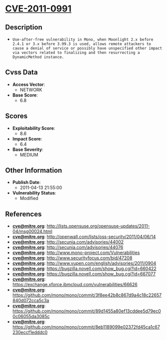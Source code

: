 
# [CVE-2011-0991](http://lists.opensuse.org/opensuse-updates/2011-04/msg00024.html)

## Description

- `Use-after-free vulnerability in Mono, when Moonlight 2.x before 2.4.1 or 3.x before 3.99.3 is used, allows remote attackers to cause a denial of service or possibly have unspecified other impact via vectors related to finalizing and then resurrecting a DynamicMethod instance.`

## Cvss Data

- **Access Vector**:
  - NETWORK
- **Base Score**:
  - 6.8

## Scores

- **Exploitability Score**:
  - 8.6
- **Impact Score**:
  - 6.4
- **Base Severity**:
  - MEDIUM

## Other Information

- **Publish Date**:
  - 2011-04-13 21:55:00
- **Vulnerability Status**:
  - Modified

## References

- **cve@mitre.org**: http://lists.opensuse.org/opensuse-updates/2011-04/msg00024.html
- **cve@mitre.org**: http://openwall.com/lists/oss-security/2011/04/06/14
- **cve@mitre.org**: http://secunia.com/advisories/44002
- **cve@mitre.org**: http://secunia.com/advisories/44076
- **cve@mitre.org**: http://www.mono-project.com/Vulnerabilities
- **cve@mitre.org**: http://www.securityfocus.com/bid/47208
- **cve@mitre.org**: http://www.vupen.com/english/advisories/2011/0904
- **cve@mitre.org**: https://bugzilla.novell.com/show_bug.cgi?id=660422
- **cve@mitre.org**: https://bugzilla.novell.com/show_bug.cgi?id=667077
- **cve@mitre.org**: https://exchange.xforce.ibmcloud.com/vulnerabilities/66626
- **cve@mitre.org**: https://github.com/mono/mono/commit/3f8ee42b8c867d9a4c18c22657840d072cca5c3a
- **cve@mitre.org**: https://github.com/mono/mono/commit/89d1455a80ef13cddee5d79ec00c06055da3085c
- **cve@mitre.org**: https://github.com/mono/mono/commit/8eb1189099e02372fd45ca1c67230eccf1edddc0
